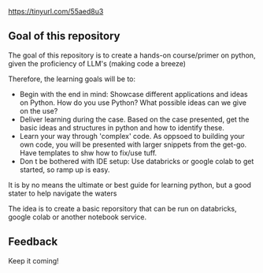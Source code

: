 https://tinyurl.com/55aed8u3



## Goal of this repository

The goal of this repository is to create a hands-on course/primer on python, given the proficiency of LLM's (making code a breeze)

Therefore, the learning goals will be to:

- Begin with the end in mind: Showcase different applications and ideas on Python. How do you use Python? What possible ideas can we give on the use? 
- Deliver learning during the case. Based on the case presented, get the basic ideas and structures in python and how to identify these.
- Learn your way through 'complex' code. As oppsoed to building your own code, you will be presented with larger snippets from the get-go. Have templates to shw how to fix/use tuff.
- Don t be bothered with IDE setup: Use databricks or google colab to get started, so ramp up is easy.

It is by no means the ultimate or best guide for learning python, but a good stater to help navigate the waters 

The idea is to create a basic reporsitory that can be run on databricks, google colab or another notebook service.

## Feedback
Keep it coming! 
